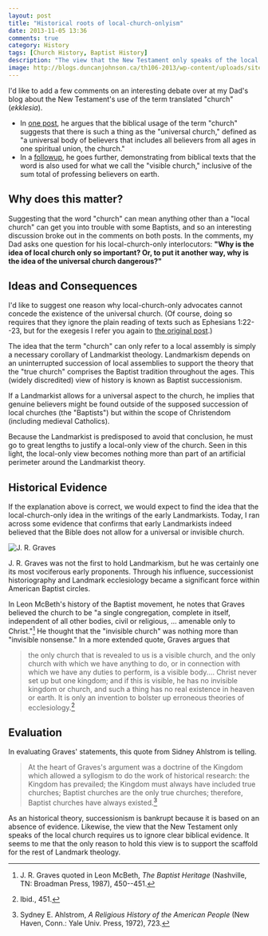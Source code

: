 ```yaml
---
layout: post
title: "Historical roots of local-church-onlyism"
date: 2013-11-05 13:36
comments: true
category: History
tags: [Church History, Baptist History]
description: "The view that the New Testament only speaks of the local church requires us to ignore clear biblical evidence."
image: http://blogs.duncanjohnson.ca/th106-2013/wp-content/uploads/sites/2/2013/08/220px-JamesRobinsonGraves.jpg
---
```


I'd like to add a few comments on an interesting debate over at my Dad's blog about the New Testament's use of the term translated "church" (*ekklesia*). 

* In [one post][ox-part-1], he argues that the biblical usage of the term "church" suggests that there is such a thing as the "universal church," defined as "a universal body of believers that includes all believers from all ages in one spiritual union, the church." 
* In a [followup][ox-part-2], he goes further, demonstrating from biblical texts that the word is also used for what we call the "visible church," inclusive of the sum total of professing believers on earth.

## Why does this matter?

Suggesting that the word "church" can mean anything other than a "local church" can get you into trouble with some Baptists, and so an interesting discussion broke out in the comments on both posts. In the comments, my Dad asks one question for his local-church-only interlocutors: **"Why is the idea of local church only so important? Or, to put it another way, why is the idea of the universal church dangerous?"**

## Ideas and Consequences

I'd like to suggest one reason why local-church-only advocates cannot concede the existence of the universal church. (Of course, doing so requires that they ignore the plain reading of texts such as Ephesians 1:22--23, but for the exegesis I refer you again to [the original post][ox-part-1].)
<!-- more -->
The idea that the term "church" can only refer to a local assembly is simply a necessary corollary of Landmarkist theology. Landmarkism depends on an uninterrupted succession of local assemblies to support the theory that the "true church" comprises the Baptist tradition throughout the ages. This (widely discredited) view of history is known as Baptist successionism.

If a Landmarkist allows for a universal aspect to the church, he implies that genuine believers might be found outside of the supposed succession of local churches (the "Baptists") but within the scope of Christendom (including medieval Catholics). 

Because the Landmarkist is predisposed to avoid that conclusion, he must go to great lengths to justify a local-only view of the church. Seen in this light, the local-only view becomes nothing more than part of an artificial perimeter around the Landmarkist theory. 

## Historical Evidence

If the explanation above is correct, we would expect to find the idea that the local-church-only idea in the writings of the early Landmarkists. Today, I ran across some evidence that confirms that early Landmarkists indeed believed that the Bible does not allow for a universal or invisible church.

![J. R. Graves][graves-small]

J. R. Graves was not the first to hold Landmarkism, but he was certainly one its most vociferous early proponents. Through his influence, successionist historiography and Landmark ecclesiology became a significant force within American Baptist circles. 

In Leon McBeth's history of the Baptist movement, he notes that Graves believed the church to be "a single congregation, complete in itself, independent of all other bodies, civil or religious, ... amenable only to Christ."[^1] He thought that the "invisible church" was nothing more than "invisible nonsense." In a more extended quote, Graves argues that

> the only church that is revealed to us is a visible church, and the only church with which we have anything to do, or in connection with which we have any duties to perform, is a visible body.... Christ never set up but one kingdom; and if this is visible, he has no invisible kingdom or church, and such a thing has no real existence in heaven or earth. It is only an invention to bolster up erroneous theories of ecclesiology.[^2]

## Evaluation

In evaluating Graves' statements, this quote from Sidney Ahlstrom is telling.

> At the heart of Graves's argument was a doctrine of the Kingdom which allowed a syllogism to do the work of historical research: the Kingdom has prevailed; the Kingdom must always have included true churches; Baptist churches are the only true churches; therefore, Baptist churches have always existed.[^3]

As an historical theory, successionism is bankrupt because it is based on an absence of evidence. Likewise, the view that the New Testament only speaks of the local church requires us to ignore clear biblical evidence. It seems to me that the only reason to hold this view is to support the scaffold for the rest of Landmark theology.



[ox-part-1]: http://oxgoad.ca/2013/10/22/ekklesia/
[ox-part-2]: http://oxgoad.ca/2013/10/27/ekklesia-part-2/
[graves-small]: http://blogs.duncanjohnson.ca/th106-2013/wp-content/uploads/sites/2/2013/08/220px-JamesRobinsonGraves.jpg "J. R. Graves"

[^1]: J. R. Graves quoted in Leon McBeth, *The Baptist Heritage* (Nashville, TN: Broadman Press, 1987), 450--451.
[^2]: Ibid., 451.
[^3]: Sydney E. Ahlstrom, *A Religious History of the American People* (New Haven, Conn.: Yale Univ. Press, 1972), 723.